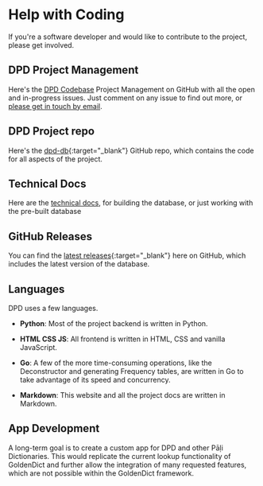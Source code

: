 # Help with Coding

If you're a software developer and would like to contribute to the project, please get involved.

## DPD Project Management
Here's the [DPD Codebase](https://GitHub.com/orgs/digitalpalidictionary/projects/1/views/2) Project Management on GitHub with all the open and in-progress issues. Just comment on any issue to find out more, or [please get in touch by email](mailto:digitalpalidictionary@gmail.com).

## DPD Project repo

Here's the [dpd-db](https://GitHub.com/digitalpalidictionary/dpd-db){:target="_blank"}  GitHub repo, which contains the code for all aspects of the project.

## Technical Docs
Here are the [technical docs](technical/index.md), for building the database, or just working with the pre-built database

## GitHub Releases
You can find the [latest releases](https://GitHub.com/digitalpalidictionary/dpd-db/releases){:target="_blank"}  here on GitHub, which includes the latest version of the database. 

## Languages
DPD uses a few languages.

- __Python__: Most of the project backend is written in Python.   

- __HTML CSS JS__: All frontend is written in HTML, CSS and vanilla JavaScript.  

- __Go__: A few of the more time-consuming operations, like the Deconstructor and generating Frequency tables, are written in Go to take advantage of its speed and concurrency.

- __Markdown__: This website and all the project docs are written in Markdown.  

## App Development
A long-term goal is to create a custom app for DPD and other Pāḷi Dictionaries. This would replicate the current lookup functionality of GoldenDict and further allow the integration of many requested features, which are not possible within the GoldenDict framework. 


